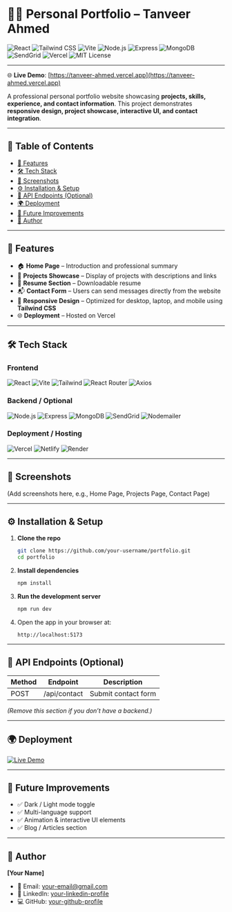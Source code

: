 # 👨‍💻 Personal Portfolio – Tanveer Ahmed

![React](https://img.shields.io/badge/React-61DAFB?style=for-the-badge&logo=react&logoColor=white)
![Tailwind CSS](https://img.shields.io/badge/Tailwind_CSS-06B6D4?style=for-the-badge&logo=tailwind-css&logoColor=white)
![Vite](https://img.shields.io/badge/Vite-646CFF?style=for-the-badge&logo=vite&logoColor=white)
![Node.js](https://img.shields.io/badge/Node.js-339933?style=for-the-badge&logo=node.js&logoColor=white)
![Express](https://img.shields.io/badge/Express-000000?style=for-the-badge&logo=express&logoColor=white)
![MongoDB](https://img.shields.io/badge/MongoDB-47A248?style=for-the-badge&logo=mongodb&logoColor=white)
![SendGrid](https://img.shields.io/badge/SendGrid-00BFFF?style=for-the-badge&logo=sendgrid&logoColor=white)
![Vercel](https://img.shields.io/badge/Vercel-000000?style=for-the-badge&logo=vercel&logoColor=white)
![MIT License](https://img.shields.io/badge/License-MIT-green?style=for-the-badge)

---

🌐 **Live Demo**: [https://tanveer-ahmed.vercel.app](https://tanveer-ahmed.vercel.app)

A professional personal portfolio website showcasing **projects, skills, experience, and contact information**. This project demonstrates **responsive design, project showcase, interactive UI, and contact integration**.

---



## 📑 Table of Contents

- [🚀 Features](#-features)
- [🛠 Tech Stack](#-tech-stack)
- [📸 Screenshots](#-screenshots)
- [⚙️ Installation & Setup](#-installation--setup)
- [📡 API Endpoints (Optional)](#-api-endpoints-optional)
- [🌍 Deployment](#-deployment)
- [📌 Future Improvements](#-future-improvements)
- [👤 Author](#-author)

---

## 🚀 Features

- 🏠 **Home Page** – Introduction and professional summary  
- 💼 **Projects Showcase** – Display of projects with descriptions and links  
- 📝 **Resume Section** – Downloadable resume 
- 📬 **Contact Form** – Users can send messages directly from the website  
- 📱 **Responsive Design** – Optimized for desktop, laptop, and mobile using **Tailwind CSS** 
- 🌐 **Deployment** – Hosted on Vercel

---

## 🛠 Tech Stack

### Frontend
<p>
  <img src="https://img.shields.io/badge/React-61DAFB?style=for-the-badge&logo=react&logoColor=white" alt="React" />
  <img src="https://img.shields.io/badge/Vite-646CFF?style=for-the-badge&logo=vite&logoColor=white" alt="Vite" />
  <img src="https://img.shields.io/badge/Tailwind_CSS-06B6D4?style=for-the-badge&logo=tailwind-css&logoColor=white" alt="Tailwind" />
  <img src="https://img.shields.io/badge/React_Router-CA4245?style=for-the-badge&logo=react-router&logoColor=white" alt="React Router" />
  <img src="https://img.shields.io/badge/Axios-5A29E4?style=for-the-badge&logo=axios&logoColor=white" alt="Axios" />
</p>

### Backend / Optional
<p>
  <img src="https://img.shields.io/badge/Node.js-339933?style=for-the-badge&logo=node.js&logoColor=white" alt="Node.js" />
  <img src="https://img.shields.io/badge/Express-000000?style=for-the-badge&logo=express&logoColor=white" alt="Express" />
  <img src="https://img.shields.io/badge/MongoDB-47A248?style=for-the-badge&logo=mongodb&logoColor=white" alt="MongoDB" />
  <img src="https://img.shields.io/badge/SendGrid-00BFFF?style=for-the-badge&logo=sendgrid&logoColor=white" alt="SendGrid" />
  <img src="https://img.shields.io/badge/Nodemailer-DD4B39?style=for-the-badge&logo=nodemailer&logoColor=white" alt="Nodemailer" />
</p>

### Deployment / Hosting
<p>
  <img src="https://img.shields.io/badge/Vercel-000000?style=for-the-badge&logo=vercel&logoColor=white" alt="Vercel" />
  <img src="https://img.shields.io/badge/Netlify-00C7B7?style=for-the-badge&logo=netlify&logoColor=white" alt="Netlify" />
  <img src="https://img.shields.io/badge/Render-0ABF53?style=for-the-badge&logo=render&logoColor=white" alt="Render" />
</p>

---

## 📸 Screenshots

(Add screenshots here, e.g., Home Page, Projects Page, Contact Page)

---

## ⚙️ Installation & Setup

1. **Clone the repo**

    ```bash
    git clone https://github.com/your-username/portfolio.git
    cd portfolio
    ```

2. **Install dependencies**

    ```bash
    npm install
    ```

3. **Run the development server**

    ```bash
    npm run dev
    ```

4. Open the app in your browser at:

    ```
    http://localhost:5173
    ```

---

## 📡 API Endpoints (Optional)

| Method | Endpoint | Description |
| ------ | -------- | ----------- |
| POST   | /api/contact | Submit contact form |

*(Remove this section if you don’t have a backend.)*

---

## 🌍 Deployment

[![Live Demo](https://img.shields.io/badge/Live_Demo-View%20Website-brightgreen?style=for-the-badge)](https://your-portfolio.vercel.app/)

---

## 📌 Future Improvements

- ✅ Dark / Light mode toggle  
- ✅ Multi-language support  
- ✅ Animation & interactive UI elements  
- ✅ Blog / Articles section  

---

## 👤 Author

**[Your Name]**

- 📧 Email: [your-email@gmail.com](mailto:your-email@gmail.com)  
- 💼 LinkedIn: [your-linkedin-profile](https://linkedin.com/in/your-linkedin-profile)  
- 💻 GitHub: [your-github-profile](https://github.com/your-github-profile)
